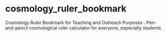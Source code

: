 # cosmology_ruler_bookmark
Cosmology Ruler Bookmark for Teaching and Outreach Purposes : Pen-and-pencil cosmological ruler calculator for everyone, especially students
